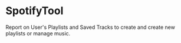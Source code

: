 # SpotifyTool
Report on User's Playlists and Saved Tracks to create and create new playlists or manage music.
